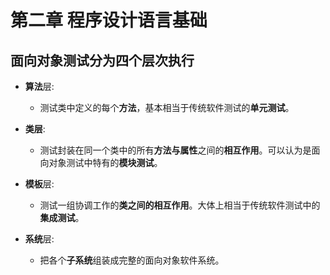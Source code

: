 # 第二章 程序设计语言基础

## 面向对象测试分为四个层次执行

- **算法**层:
  - 测试类中定义的每个**方法**，基本相当于传统软件测试的**单元测试**。

- **类层**:
  - 测试封装在同一个类中的所有**方法与属性**之间的**相互作用**。可以认为是面向对象测试中特有的**模块测试**。

- **模板**层:
  - 测试一组协调工作的**类之间的相互作用**。大体上相当于传统软件测试中的**集成测试**。

- **系统**层:
  - 把各个**子系统**组装成完整的面向对象软件系统。